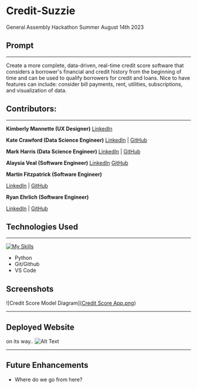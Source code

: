 # Credit-Suzzie

General Assembly Hackathon Summer August 14th 2023

## Prompt

---

Create a more complete, data-driven, real-time credit score software that considers a borrower's financial and credit history from the beginning of time and can be used to qualify borrowers for credit and loans. Nice to have features can include:
consider bill payments, rent, utilities, subscriptions, and visualization of data.

## Contributors:

---
**Kimberly Mannette (UX Designer)**
[LinkedIn](https://www.linkedin.com/in/kimberly-m-52124727)

**Kate Crawford (Data Science Engineer)**
[LinkedIn](https://www.linkedin.com/in/kaitlencrawford/) |
[GitHub](https://github.com/codewithkate)

**Mark Harris (Data Science Engineer)**
[LinkedIn](https://www.linkedin.com/in/markcharris1/) |
[GitHub](https://github.com/MarkCHarris)

**Alaysia Veal (Software Engineer)**
[LinkedIn](https://www.linkedin.com/in/alaysia-veal/)
[GitHub](https://github.com/AlaysiaVeal)

**Martin Fitzpatrick (Software Engineer)**

[LinkedIn](https://www.linkedin.com/in/martinj-fitzpatrick/) |
[GitHub](https://github.com/krsnamara)

**Ryan Ehrlich (Software Engineer)**

[LinkedIn](https://www.linkedin.com/in/ryanehrlich/) |
[GitHub](https://github.com/Jagerziel)

## Technologies Used

---

[![My Skills](https://skillicons.dev/icons?i=git,github,python,vscode&perline=7)](https://skillicons.dev)

- Python
- Git/Github
- VS Code

## Screenshots

![Credit Score Model Diagram]([Credit Score App.png](https://github.com/codewithkate/Credit_Score_App_Model/blob/dev/Credit%20Score%20App.png))

---


## Deployed Website

on its way..
![Alt Text](https://media.giphy.com/media/tBvPFCFQHSpEI/giphy.gif)

---

## Future Enhancements

- Where do we go from here?
